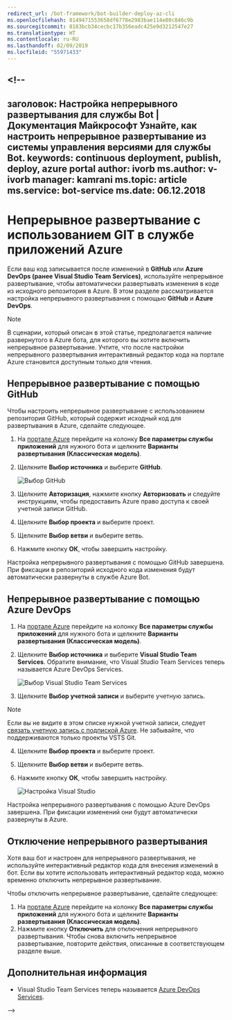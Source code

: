 ```yaml
---
redirect_url: /bot-framework/bot-builder-deploy-az-cli
ms.openlocfilehash: 8149471553658df6778e2983bae114e80c846c9b
ms.sourcegitcommit: 8183bcb34cecbc17b356eadc425e9d3212547e27
ms.translationtype: HT
ms.contentlocale: ru-RU
ms.lasthandoff: 02/09/2019
ms.locfileid: "55971433"
---
```

<a name="--"></a><!--
---
заголовок: Настройка непрерывного развертывания для службы Bot | Документация Майкрософт Узнайте, как настроить непрерывное развертывание из системы управления версиями для службы Bot. keywords: continuous deployment, publish, deploy, azure portal author: ivorb ms.author: v-ivorb manager: kamrani ms.topic: article ms.service: bot-service ms.date: 06.12.2018
---

# <a name="set-up-continuous-deployment"></a>Непрерывное развертывание с использованием GIT в службе приложений Azure
Если ваш код записывается после изменений в **GitHub** или **Azure DevOps (ранее Visual Studio Team Services)**, используйте непрерывное развертывание, чтобы автоматически развертывать изменения в коде из исходного репозитория в Azure. В этом разделе рассматривается настройка непрерывного развертывания с помощью **GitHub** и **Azure DevOps**.

> [!NOTE]
> В сценарии, который описан в этой статье, предполагается наличие развернутого в Azure бота, для которого вы хотите включить непрерывное развертывание. Учтите, что после настройки непрерывного развертывания интерактивный редактор кода на портале Azure становится доступным только для чтения.

## <a name="continuous-deployment-using-github"></a>Непрерывное развертывание с помощью GitHub

Чтобы настроить непрерывное развертывание с использованием репозитория GitHub, который содержит исходный код для развертывания в Azure, сделайте следующее.

1. На [портале Azure](https://portal.azure.com) перейдите на колонку **Все параметры службы приложений** для нужного бота и щелкните **Варианты развертывания (Классическая модель)**. 

1. Щелкните **Выбор источника** и выберите **GitHub**.

   ![Выбор GitHub](~/media/azure-bot-build/continuous-deployment-setup-github.png)

1. Щелкните **Авторизация**, нажмите кнопку **Авторизовать** и следуйте инструкциям, чтобы предоставить Azure право доступа к своей учетной записи GitHub.

1. Щелкните **Выбор проекта** и выберите проект.

1. Щелкните **Выбор ветви** и выберите ветвь.

1. Нажмите кнопку **ОК**, чтобы завершить настройку.

Настройка непрерывного развертывания с помощью GitHub завершена. При фиксации в репозиторий исходного кода изменения будут автоматически развернуты в службе Azure Bot.

## <a name="continuous-deployment-using-azure-devops"></a>Непрерывное развертывание с помощью Azure DevOps

1. На [портале Azure](https://portal.azure.com) перейдите на колонку **Все параметры службы приложений** для нужного бота и щелкните **Варианты развертывания (Классическая модель)**. 
2. Щелкните **Выбор источника** и выберите **Visual Studio Team Services**. Обратите внимание, что Visual Studio Team Services теперь называется Azure DevOps Services.

   ![Выбор Visual Studio Team Services](~/media/azure-bot-build/continuous-deployment-setup-vs.png)

3. Щелкните **Выбор учетной записи** и выберите учетную запись.

> [!NOTE]
> Если вы не видите в этом списке нужной учетной записи, следует [связать учетную запись с подпиской Azure](https://docs.microsoft.com/en-us/azure/devops/organizations/accounts/connect-organization-to-azure-ad?view=vsts&tabs=new-nav). Не забывайте, что поддерживаются только проекты VSTS Git.

4. Щелкните **Выбор проекта** и выберите проект.
5. Щелкните **Выбор ветви** и выберите ветвь.
6. Нажмите кнопку **ОК**, чтобы завершить настройку.

   ![Настройка Visual Studio](~/media/azure-bot-build/continuous-deployment-setup-vs-configuration.png)

Настройка непрерывного развертывания с помощью Azure DevOps завершена. При фиксации изменений они будут автоматически развернуты в Azure.

## <a name="disable-continuous-deployment"></a>Отключение непрерывного развертывания

Хотя ваш бот и настроен для непрерывного развертывания, не используйте интерактивный редактор кода для внесения изменений в бот. Если вы хотите использовать интерактивный редактор кода, можно временно отключить непрерывное развертывание.

Чтобы отключить непрерывное развертывание, сделайте следующее:
1. На [портале Azure](https://portal.azure.com) перейдите на колонку **Все параметры службы приложений** для нужного бота и щелкните **Варианты развертывания (Классическая модель)**. 
2. Нажмите кнопку **Отключить** для отключения непрерывного развертывания. Чтобы снова включить непрерывное развертывание, повторите действия, описанные в соответствующем разделе выше.

## <a name="additional-information"></a>Дополнительная информация
- Visual Studio Team Services теперь называется [Azure DevOps Services](https://docs.microsoft.com/en-us/azure/devops/?view=vsts).


-->

